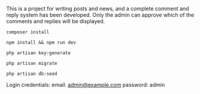 This is a project for writing posts and news, and a complete comment and reply system has been developed. Only the admin can approve which of the comments and replies will be displayed.



```
composer install
```
```
npm install && npm run dev
```
```
php artisan key:generate
```
```
php artisan migrate
```
```
php artisan db:seed
```
Login credentials:
email: admin@example.com
password: admin
